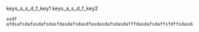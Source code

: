 keys_a_s_d_f_key1
keys_a_s_d_f_key2



```practicetyping
asdf
afdsafsdafasdafsdasfdasdafsdasdfasdasdafsdasdafffdasdafsdaffsfdffsdasdasaafdsafsdasfsdaf
```